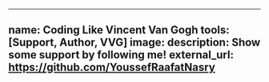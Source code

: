 <!-- ---
name: Cómo Como
tools: [React.js, Node.js,
 Express.js, Bootstrap, HTML/CSS, external API]
image: https://imgur.com/xoMQDiJ.jpg
description: Full-stack Web App that generates recipes based on
 the user’s input (ingredients) by calling an API
 and with the option to save recipes as favorites
external_url: https://github.com/CharlotteMarotte/HourHood
--- -->

---
name: Coding Like Vincent Van Gogh
tools: [Support, Author, VVG]
image:
description: Show some support by following me!
external_url: https://github.com/YoussefRaafatNasry
---
